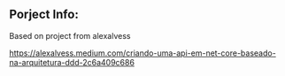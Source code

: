 ## Porject Info:





Based on project from alexalvess

https://alexalvess.medium.com/criando-uma-api-em-net-core-baseado-na-arquitetura-ddd-2c6a409c686

